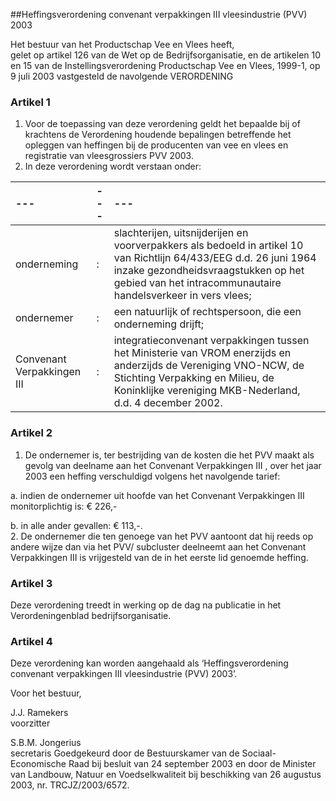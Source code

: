 <meta http-equiv='Content-Type' content='text/html; charset=utf-8' />

##Heffingsverordening convenant verpakkingen III vleesindustrie (PVV) 2003

Het bestuur van het Productschap Vee en Vlees heeft,  
gelet op artikel 126 van de Wet op de Bedrijfsorganisatie, en de artikelen 10 en 15 van de Instellingsverordening Productschap Vee en Vlees, 1999-1,
op 9 juli 2003 vastgesteld de navolgende VERORDENING    

### Artikel  1  

1.  Voor de toepassing van deze verordening geldt het bepaalde bij of krachtens de Verordening houdende bepalingen betreffende het opleggen van heffingen bij de producenten van vee en vlees en registratie van vleesgrossiers PVV 2003.   
2.  In deze verordening wordt verstaan onder:  

| --- | --- | --- |
|:---|:---|:---|
| onderneming  | :  | slachterijen, uitsnijderijen en voorverpakkers als bedoeld in artikel 10 van Richtlijn 64/433/EEG d.d. 26 juni 1964 inzake gezondheidsvraagstukken op het gebied van het intracommunautaire handelsverkeer in vers vlees;  |
| ondernemer  | :  | een natuurlijk of rechtspersoon, die een onderneming drijft;  |
| Convenant Verpakkingen III  | :  | integratieconvenant verpakkingen tussen het Ministerie van VROM enerzijds en anderzijds de Vereniging VNO-NCW, de Stichting Verpakking en Milieu, de Koninklijke vereniging MKB-Nederland, d.d. 4 december 2002.  |

### Artikel  2  

1.  De ondernemer is, ter bestrijding van de kosten die het PVV maakt als gevolg van deelname aan het Convenant Verpakkingen III , over het jaar 2003 een heffing verschuldigd volgens het navolgende tarief: 

a. indien de ondernemer uit hoofde van het Convenant Verpakkingen III monitorplichtig is: € 226,-  

b. in alle ander gevallen: € 113,-.     
2.  De ondernemer die ten genoege van het PVV aantoont dat hij reeds op andere wijze dan via het PVV/ subcluster deelneemt aan het Convenant Verpakkingen III is vrijgesteld van de in het eerste lid genoemde heffing.   

### Artikel  3  

Deze verordening treedt in werking op de dag na publicatie in het Verordeningenblad bedrijfsorganisatie.  

### Artikel  4  

Deze verordening kan worden aangehaald als ‘Heffingsverordening convenant verpakkingen III vleesindustrie (PVV) 2003’.  

Voor het bestuur,  

J.J. Ramekers  
voorzitter  

S.B.M. Jongerius  
secretaris    Goedgekeurd door de Bestuurskamer van de Sociaal-Economische Raad bij besluit van 24 september 2003 en door de Minister van Landbouw, Natuur en Voedselkwaliteit bij beschikking van 26 augustus 2003, nr. TRCJZ/2003/6572.    
